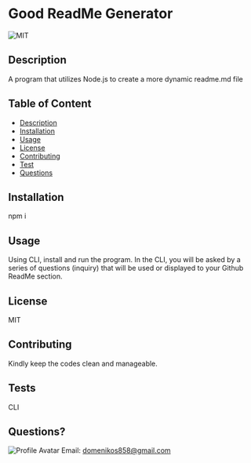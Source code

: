 
# Good ReadMe Generator
![MIT](https://img.shields.io/badge/license-MIT-green)
## Description
A program that utilizes Node.js to create a more dynamic readme.md file
## Table of Content
* [Description](#description)
* [Installation](#installation)
* [Usage](#usage)
* [License](#license)
* [Contributing](#contributing)
* [Test](#tests)
* [Questions](#questions)
## Installation
npm i
## Usage
Using CLI, install and run the program. In the CLI, you will be asked by a series of questions (inquiry) that will be used or displayed to your Github ReadMe section. 
## License
MIT
## Contributing
Kindly keep the codes clean and manageable.
## Tests
CLI
## Questions?
![Profile Avatar](https://avatars2.githubusercontent.com/u/58701551?v=4)
Email: domenikos858@gmail.com
